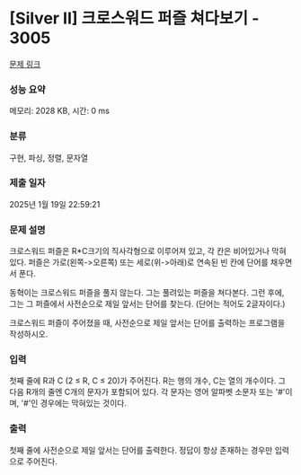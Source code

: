 # [Silver II] 크로스워드 퍼즐 쳐다보기 - 3005 

[문제 링크](https://www.acmicpc.net/problem/3005) 

### 성능 요약

메모리: 2028 KB, 시간: 0 ms

### 분류

구현, 파싱, 정렬, 문자열

### 제출 일자

2025년 1월 19일 22:59:21

### 문제 설명

<p>크로스워드 퍼즐은 R*C크기의 직사각형으로 이루어져 있고, 각 칸은 비어있거나 막혀있다. 퍼즐은 가로(왼쪽->오른쪽) 또는 세로(위->아래)로 연속된 빈 칸에 단어를 채우면서 푼다.</p>

<p>동혁이는 크로스워드 퍼즐을 풀지 않는다. 그는 풀려있는 퍼즐을 쳐다본다. 그런 후에, 그는 그 퍼즐에서 사전순으로 제일 앞서는 단어를 찾는다. (단어는 적어도 2글자이다.)</p>

<p>크로스워드 퍼즐이 주어졌을 때, 사전순으로 제일 앞서는 단어를 출력하는 프로그램을 작성하시오.</p>

### 입력 

 <p>첫째 줄에 R과 C (2 ≤ R, C ≤ 20)가 주어진다. R는 행의 개수, C는 열의 개수이다. 그 다음 R개의 줄엔 C개의 문자가 포함되어 있다. 각 문자는 영어 알파벳 소문자 또는 '#'이며, '#'인 경우에는 막혀있는 것이다.</p>

### 출력 

 <p>첫째 줄에 사전순으로 제일 앞서는 단어를 출력한다. 정답이 항상 존재하는 경우만 입력으로 주어진다.</p>

